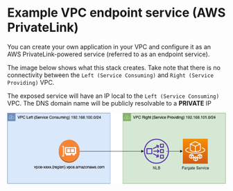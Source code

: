 # Example VPC endpoint service (AWS PrivateLink)

You can create your own application in your VPC and configure it as an AWS PrivateLink-powered service (referred to as 
an endpoint service).

The image below shows what this stack creates. Take note that there is no connectivity between the `Left (Service Consuming)` and `Right (Service Providing)` VPC.

The exposed service will have an IP local to the `Left (Service Consuming)` VPC. The DNS domain name will be publicly 
resolvable to a **PRIVATE** IP

![diagram](/endpoint-service-vpc-endpoint/diagram.png)